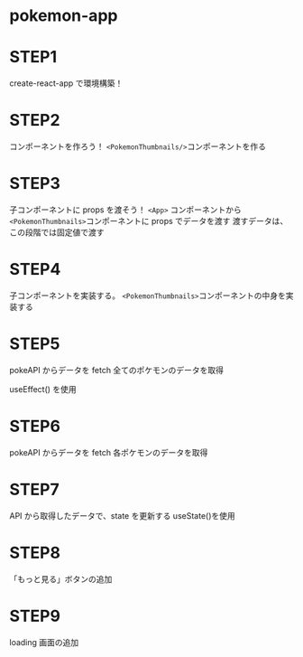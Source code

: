 # pokemon-app

# STEP1

create-react-app で環境構築！

# STEP2

コンポーネントを作ろう！
`<PokemonThumbnails/>`コンポーネントを作る

# STEP3

子コンポーネントに props を渡そう！
`<App>` コンポーネントから`<PokemonThumbnails>`コンポーネントに props でデータを渡す
渡すデータは、この段階では固定値で渡す

# STEP4

子コンポーネントを実装する。
`<PokemonThumbnails>`コンポーネントの中身を実装する

# STEP5

pokeAPI からデータを fetch
全てのポケモンのデータを取得

useEffect() を使用

# STEP6

pokeAPI からデータを fetch
各ポケモンのデータを取得

# STEP7

API から取得したデータで、state を更新する
useState()を使用

# STEP8

「もっと見る」ボタンの追加

# STEP9

loading 画面の追加

